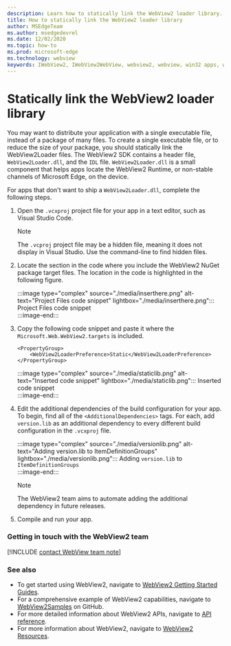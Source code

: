 ```yaml
---
description: Learn how to statically link the WebView2 loader library.
title: How to statically link the WebView2 loader library
author: MSEdgeTeam
ms.author: msedgedevrel
ms.date: 12/02/2020
ms.topic: how-to
ms.prod: microsoft-edge
ms.technology: webview
keywords: IWebView2, IWebView2WebView, webview2, webview, win32 apps, win32, edge, ICoreWebView2, ICoreWebView2Host, browser control, edge html
---
```


# Statically link the WebView2 loader library  

You may want to distribute your application with a single executable file, instead of a package of many files. To create a single executable file, or to reduce the size of your package, you should statically link the WebView2Loader files. The WebView2 SDK contains a header file, `WebView2Loader.dll`, and the `IDL` file. `WebView2Loader.dll` is a small component that helps apps locate the WebView2 Runtime, or non-stable channels of Microsoft Edge, on the device.  

For apps that don't want to ship a `WebView2Loader.dll`, complete the following steps.  

1.  Open the `.vcxproj` project file for your app in a text editor, such as Visual Studio Code.  
    
    > [!NOTE]
    > The `.vcproj` project file may be a hidden file, meaning it does not display in Visual Studio.  Use the command-line to find hidden files.  
    
1.  Locate the section in the code where you include the WebView2 NuGet package target files.  The location in the code is highlighted in the following figure.  

    :::image type="complex" source="./media/inserthere.png" alt-text="Project Files code snippet" lightbox="./media/inserthere.png":::
       Project Files code snippet   
    :::image-end:::  
  
1.  Copy the following code snippet and paste it where the `Microsoft.Web.WebView2.targets` is included.  

    ```xaml
    <PropertyGroup> 
        <WebView2LoaderPreference>Static</WebView2LoaderPreference> 
    </PropertyGroup>
    ```
      
    :::image type="complex" source="./media/staticlib.png" alt-text="Inserted code snippet" lightbox="./media/staticlib.png":::
       Inserted code snippet  
    :::image-end:::  
    
1.  Edit the additional dependencies of the build configuration for your app.  To begin, find all of the `<AdditionalDependencies>` tags. For each, add `version.lib` as an additional dependency to every different build configuration in the `.vcxproj` file.  
    
    :::image type="complex" source="./media/versionlib.png" alt-text="Adding version.lib to ItemDefinitionGroups" lightbox="./media/versionlib.png":::
       Adding `version.lib` to `ItemDefinitionGroups`  
    :::image-end:::  
    
    > [!NOTE]
    > The WebView2 team aims to automate adding the additional dependency in future releases.  
    
1. Compile and run your app.

### Getting in touch with the WebView2 team  

[!INCLUDE [contact WebView team note](../includes/contact-webview-team-note.md)]  

### See also  

*   To get started using WebView2, navigate to [WebView2 Getting Started Guides][Webview2MainGettingStarted].  
*   For a comprehensive example of WebView2 capabilities, navigate to [WebView2Samples][GithubMicrosoftedgeWebview2samples] on GitHub.
*   For more detailed information about WebView2 APIs, navigate to [API reference][Webview2ApiReference].
*   For more information about WebView2, navigate to [WebView2 Resources][Webview2MainNextSteps].

<!-- links -->  

[DevtoolsGuideChromiumMain]: ../index.md "Microsoft Edge (Chromium) Developer Tools | Microsoft Docs"  

[Webview2ApiReference]: ../webview2-api-reference.md "Microsoft Edge WebView2 API Reference | Microsoft Docs"  
[Webview2MainNextSteps]: ../index.md#next-steps "Next steps - Introduction to Microsoft Edge WebView2 (Preview) | Microsoft Docs"  
[Webview2MainGettingStarted]: ../index.md#getting-started "Getting started - Introduction to Microsoft Edge WebView2 (Preview) | Microsoft Docs"  

[GithubMicrosoftedgeWebviewfeedbackMain]: https://github.com/MicrosoftEdge/WebViewFeedback "WebView Feedback - MicrosoftEdge/WebViewFeedback | GitHub"  
[GithubMicrosoftedgeWebview2samples]: https://github.com/MicrosoftEdge/WebView2Samples "WebView2 Samples - MicrosoftEdge/WebView2Samples | GitHub"  

[GithubMicrosoftVscodeJSDebugWhatsNew]: https://github.com/microsoft/vscode-js-debug#whats-new "What's new? - JavaScript debugger for Visual Studio Code - microsoft/vscode-js-debug | GitHub"  

[GithubMicrosoftVscodeEdgeDebug2ReadmeChromiumWebviewApplications]: https://github.com/microsoft/vscode-edge-debug2/blob/master/README.md#microsoft-edge-chromium-webview-applications "Microsoft Edge (Chromium) WebView applications - Visual Studio Code - Debugger for Microsoft Edge - microsoft/vscode-edge-debug2 | GitHub"  
